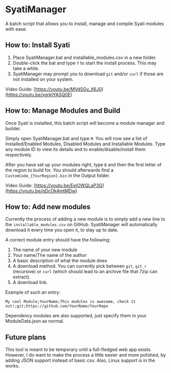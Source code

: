 # SyatiManager
A batch script that allows you to install, manage and compile Syati modules with ease.

## How to: Install Syati
1. Place SyatiManager.bat and installable_modules.csv in a new folder.
2. Double-click the bat and type `Y` to start the install process. This may take a while.
3. SyatiManager may prompt you to download `git` and/or `curl` if those are not installed on your system.
   
Video Guide: [https://youtu.be/MVdSGv_X6J0](https://youtu.be/xgrktYASQ0E)

## How to: Manage Modules and Build
Once Syati is installed, this batch script will become a module manager and builder.

Simply open SyatiManager.bat and type `M`. You will now see a list of Installed/Enabled Modules, Disabled Modules and Installable Modules. Type any module ID to view its details and to enable/disable/install them respectively.

After you have set up your modules right, type `B` and then the first letter of the region to build for. You should afterwards find a `CustomCode_{YourRegion}.bin` in the Output folder.

Video Guide: [https://youtu.be/EejOWQLaP3Q](https://youtu.be/qDcOk4mtMDw)

## How to: Add new modules
Currently the process of adding a new module is to simply add a new line to the `installable_modules.csv` on GitHub. SyatiManager will automatically download it every time you open it, to stay up to date.

A correct module entry should have the following:
1. The name of your new module
2. Your name/The name of the author
3. A basic description of what the module does
4. A download method. You can currently pick between `git`, `git_r` (recursive) or `curl` (which should lead to an archive file that 7zip can extract).
5. A download link.

Example of such an entry:
```csv
My cool Module;YourName;This modules is awesome, check it out!;git;https://github.com/YourName/YourRepo
```
Dependency modules are also supported, just specify them in your ModuleData.json as normal.

## Future plans
This tool is meant to be temporary until a full-fledged web app exists. However, I do want to make the process a little easier and more polished, by adding JSON support instead of basic csv. Also, Linux support is in the works.
